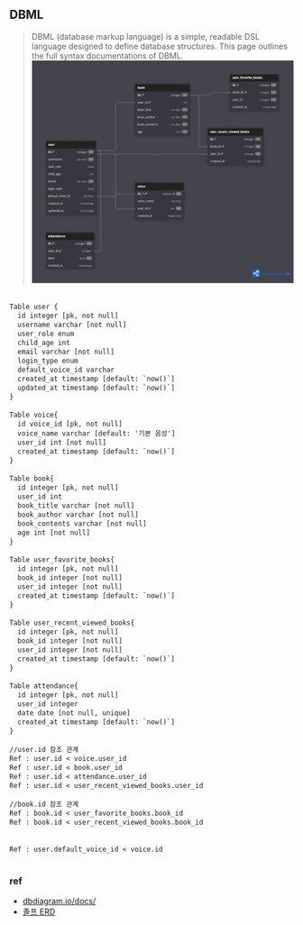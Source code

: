 ## DBML
> DBML (database markup language) is a simple, readable DSL language designed to define database structures. This page outlines the full syntax documentations of DBML.
![alt text](image.png)
```dml

Table user {
  id integer [pk, not null]
  username varchar [not null] 
  user_role enum 
  child_age int
  email varchar [not null]
  login_type enum 
  default_voice_id varchar
  created_at timestamp [default: `now()`]
  updated_at timestamp [default: `now()`]
}

Table voice{
  id voice_id [pk, not null]
  voice_name varchar [default: '기본 음성']
  user_id int [not null]
  created_at timestamp [default: `now()`]
}

Table book{
  id integer [pk, not null]
  user_id int
  book_title varchar [not null]
  book_author varchar [not null]
  book_contents varchar [not null]
  age int [not null]
}

Table user_favorite_books{
  id integer [pk, not null]
  book_id integer [not null]
  user_id integer [not null]
  created_at timestamp [default: `now()`]
}

Table user_recent_viewed_books{
  id integer [pk, not null]
  book_id integer [not null]
  user_id integer [not null]
  created_at timestamp [default: `now()`]
}

Table attendance{
  id integer [pk, not null]
  user_id integer
  date date [not null, unique]
  created_at timestamp [default: `now()`]
}

//user.id 참조 관계
Ref : user.id < voice.user_id
Ref : user.id < book.user_id
Ref : user.id < attendance.user_id
Ref : user.id < user_recent_viewed_books.user_id

//book.id 참조 관계
Ref : book.id < user_favorite_books.book_id
Ref : book.id < user_recent_viewed_books.book_id


Ref : user.default_voice_id < voice.id


```

### ref
- [dbdiagram.io/docs/](https://dbml.dbdiagram.io/docs/)
- [졸프 ERD](https://dbdiagram.io/d/GraduateProject-68649308f413ba3508d03220)